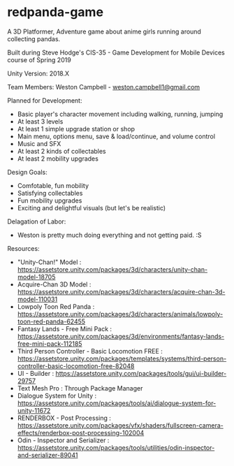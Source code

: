 # redpanda-game
A 3D Platformer, Adventure game about anime girls running around collecting pandas. 

Built during Steve Hodge's CIS-35 - Game Development for Mobile Devices course of Spring 2019

Unity Version: 2018.X

Team Members:
Weston Campbell - weston.campbell1@gmail.com

Planned for Development:
  - Basic player's character movement including walking, running, jumping
  - At least 3 levels
  - At least 1 simple upgrade station or shop
  - Main menu, options menu, save & load/continue, and volume control
  - Music and SFX
  - At least 2 kinds of collectables
  - At least 2 mobility upgrades

Design Goals:
  - Comfotable, fun mobility
  - Satisfying collectables
  - Fun mobility upgrades
  - Exciting and delightful visuals (but let's be realistic)

Delagation of Labor:
  - Weston is pretty much doing everything and not getting paid. :S

Resources:
  - "Unity-Chan!" Model : https://assetstore.unity.com/packages/3d/characters/unity-chan-model-18705
  - Acquire-Chan 3D Model : https://assetstore.unity.com/packages/3d/characters/acquire-chan-3d-model-110031
  - Lowpoly Toon Red Panda : https://assetstore.unity.com/packages/3d/characters/animals/lowpoly-toon-red-panda-62455
  - Fantasy Lands - Free Mini Pack : https://assetstore.unity.com/packages/3d/environments/fantasy-lands-free-mini-pack-112185
  - Third Person Controller - Basic Locomotion FREE : https://assetstore.unity.com/packages/templates/systems/third-person-controller-basic-locomotion-free-82048
  - UI - Builder : https://assetstore.unity.com/packages/tools/gui/ui-builder-29757
  - Text Mesh Pro : Through Package Manager
  - Dialogue System for Unity : https://assetstore.unity.com/packages/tools/ai/dialogue-system-for-unity-11672
  - RENDERBOX - Post Processing : https://assetstore.unity.com/packages/vfx/shaders/fullscreen-camera-effects/renderbox-post-processing-102004
  - Odin - Inspector and Serializer : https://assetstore.unity.com/packages/tools/utilities/odin-inspector-and-serializer-89041
  
